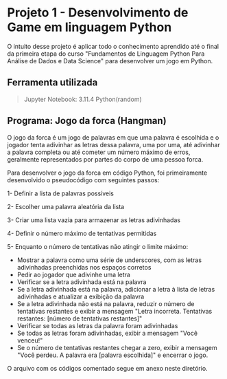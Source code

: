 # Projeto 1 - Desenvolvimento de Game em linguagem Python

O intuito desse projeto é aplicar todo o conhecimento aprendido até o final da primeira etapa do curso "Fundamentos de Linguagem Python Para Análise de Dados e Data Science" para desenvolver um jogo em Python.

## Ferramenta utilizada

>Jupyter Notebook: 3.11.4
>Python(random)

## Programa: Jogo da forca (Hangman)

O jogo da forca é um jogo de palavras em que uma palavra é escolhida e o jogador tenta adivinhar as letras dessa palavra, uma por uma, até adivinhar a palavra completa ou até cometer um número máximo de erros, geralmente representados por partes do corpo de uma pessoa forca. 

Para desenvolver o jogo da forca em código Python, foi primeiramente desenvolvido o pseudocódigo com seguintes passos:

1- Definir a lista de palavras possíveis

2- Escolher uma palavra aleatória da lista

3- Criar uma lista vazia para armazenar as letras adivinhadas

4- Definir o número máximo de tentativas permitidas

5- Enquanto o número de tentativas não atingir o limite máximo:
  
* Mostrar a palavra como uma série de underscores, com as letras adivinhadas preenchidas nos espaços corretos
* Pedir ao jogador que adivinhe uma letra
* Verificar se a letra adivinhada está na palavra
* Se a letra adivinhada está na palavra, adicionar a letra à lista de letras adivinhadas e atualizar a exibição da palavra
* Se a letra adivinhada não está na palavra, reduzir o número de tentativas restantes e exibir a mensagem "Letra incorreta. Tentativas restantes: [número de tentativas restantes]"
* Verificar se todas as letras da palavra foram adivinhadas
* Se todas as letras foram adivinhadas, exibir a mensagem "Você venceu!"
* Se o número de tentativas restantes chegar a zero, exibir a mensagem "Você perdeu. A palavra era [palavra escolhida]" e encerrar o jogo.


O arquivo com os códigos comentado segue em anexo neste diretório.
